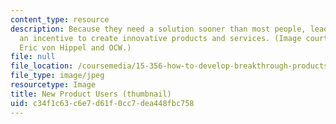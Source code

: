 ```yaml
---
content_type: resource
description: Because they need a solution sooner than most people, lead users have
  an incentive to create innovative products and services. (Image courtesy of Prof.
  Eric von Hippel and OCW.)
file: null
file_location: /coursemedia/15-356-how-to-develop-breakthrough-products-and-services-spring-2004/c34f1c63c6e7d61f0cc7dea448fbc758_15-356s04-th.jpg
file_type: image/jpeg
resourcetype: Image
title: New Product Users (thumbnail)
uid: c34f1c63-c6e7-d61f-0cc7-dea448fbc758
---
```

